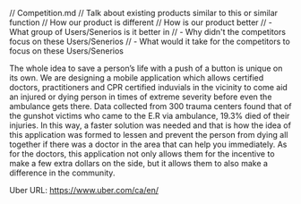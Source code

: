 // Competition.md
// Talk about existing products similar to this or similar function
// How our product is different
// How is our product better
//    - What group of Users/Senerios is it better in
//    - Why didn't the competitors focus on these Users/Senerios
//    - What would it take for the competitors to focus on these Users/Senerios

The whole idea to save a person’s life with a push of a button is unique on its own. 
We are designing a mobile application which allows certified doctors, practitioners and 
CPR certified induvials in the vicinity to come aid an injured or dying person in times 
of extreme severity before even the ambulance gets there. Data collected from 300 trauma 
centers found that of the gunshot victims who came to the E.R via ambulance, 19.3% died 
of their injuries. In this way, a faster solution was needed and that is how the idea of 
this application was formed to lessen and prevent the person from dying all together if 
there was a doctor in the area that can help you immediately. As for the doctors, this 
application not only allows them for the incentive to make a few extra dollars on the side, 
but it allows them to also make a difference in the community.

Uber URL: https://www.uber.com/ca/en/